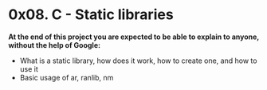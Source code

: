 # 0x08. C - Static libraries

**At the end of this project you are expected to be able to explain to anyone, without the help of Google:**

* What is a static library, how does it work, how to create one, and how to use it
* Basic usage of ar, ranlib, nm


